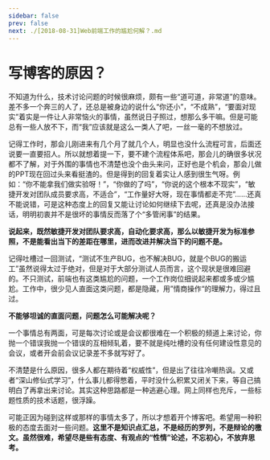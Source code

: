 ```yaml
---
sidebar: false
prev: false
next: ./[2018-08-31]Web前端工作的尴尬何解？.md
---
```

# 写博客的原因？<Badge text="原创"/>

不知道为什么，技术讨论问题的时候很麻烦，颇有一些“道可道，非常道”的意味。差不多一个奔三的人了，还总是被身边的说什么“你还小”，“不成熟”，“要面对现实”着实是一件让人非常恼火的事情，虽然说日子照过，想那么多干嘛。但是可能总有一些人放不下，而“我”应该就是这么一类人了吧，一丝一毫的不想放过。

记得工作时，那会儿刚进来有几个月了就几个人，明显也没什么流程可言，后面还说要一直要招人。所以就想着提一下，要不建个流程体系吧，那会儿的确很多状况都不了解，对于外围的事情也不清楚也没个由头来问，正好也是个机会，那会儿做的PPT现在回过头来看挺渣的。但是得到的回复着实让人感到很生气呀。例如：“你不能拿我们做实验呀！”，“你做的了吗”，“你说的这个根本不现实”，“敏捷开发对团队成员要求高，不适合”，“工作量好大呀，现在事情都走不完”……还真不能说错，可是这种态度上的回复又能让讨论如何继续下去呢，还真是没办法接话，明明初衷并不是很坏的事情反而落了个“多管闲事”的结果。

**说起来，既然敏捷开发对团队要求高，自动化要求高，那么以敏捷开发为标准参照，不是能看出当下的差距在哪里，进而改进并解决当下的问题不是。**

记得吐槽过一回测试，“测试不生产BUG，也不解决BUG，就是个BUG的搬运工”虽然说得太过于绝对，但是对于大部分测试人员而言，这个现状是很难回避的。不只测试，前端也有这类尴尬的问题，一个工作岗位细说起来都或多或少尴尬。工作中，很少见人直面这类问题，都是隐藏，用”情商操作“的理解力，得过且过。

**不能够坦诚的直面问题，问题怎么可能解决呢？**

一个事情总有两面，可是每次讨论或是会议都很难在一个积极的频道上来讨论，你抛一个错误我抛一个错误的互相倾轧着，要不就是纯吐槽的没有任何建设性意见的会议，或者开会前会议记录差不多就写好了。

不清楚是什么原因，很多人都在期待着“权威性”，但是出了往往冷嘲热讽。又或者“深山修仙式学习”，什么事儿都得憋着，平时没什么积累又闭关下来，等自己搞明白了再拿出来讨论。其实这种思路都是一种逃避心理。网上同样也充斥，一些标题性质的技术话题，很浮躁。

可能正因为碰到这样或那样的事情太多了，所以才想着开个博客吧。希望用一种积极的态度去面对一些问题。**这里不是知识点汇总，不是经历的罗列，不是辩论的檄文。虽然很难，希望尽是些有态度、有观点的“性情”论述，不忘初心，不放弃思考。**




